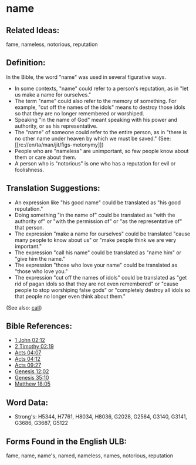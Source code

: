 # name

## Related Ideas:

fame, nameless, notorious, reputation


## Definition:

In the Bible, the word "name" was used in several figurative ways.

* In some contexts, "name" could refer to a person's reputation, as in "let us make a name for ourselves."
* The term "name" could also refer to the memory of something. For example, "cut off the names of the idols" means to destroy those idols so that they are no longer remembered or worshiped.
* Speaking "in the name of God" meant speaking with his power and authority, or as his representative.
* The "name" of someone could refer to the entire person, as in "there is no other name under heaven by which we must be saved." (See: [[rc://en/ta/man/jit/figs-metonymy]])
* People who are "nameless" are unimportant, so few people know about them or care about them.
* A person who is "notorious" is one who has a reputation for evil or foolishness.

## Translation Suggestions:

* An expression like "his good name" could be translated as "his good reputation."
* Doing something "in the name of" could be translated as "with the authority of" or "with the permission of" or "as the representative of" that person.
* The expression "make a name for ourselves" could be translated "cause many people to know about us" or "make people think we are very important."
* The expression "call his name" could be translated as "name him" or "give him the name."
* The expression "those who love your name" could be translated as "those who love you."
* The expression "cut off the names of idols" could be translated as "get rid of pagan idols so that they are not even remembered" or "cause people to stop worshiping false gods" or "completely destroy all idols so that people no longer even think about them."

(See also: [call](../kt/call.md))

## Bible References:

* [1 John 02:12](rc://en/tn/help/1jn/02/12)
* [2 Timothy 02:19](rc://en/tn/help/2ti/02/19)
* [Acts 04:07](rc://en/tn/help/act/04/07)
* [Acts 04:12](rc://en/tn/help/act/04/12)
* [Acts 09:27](rc://en/tn/help/act/09/27)
* [Genesis 12:02](rc://en/tn/help/gen/12/02)
* [Genesis 35:10](rc://en/tn/help/gen/35/10)
* [Matthew 18:05](rc://en/tn/help/mat/18/05)

## Word Data:

* Strong's: H5344, H7761, H8034, H8036, G2028, G2564, G3140, G3141, G3686, G3687, G5122

## Forms Found in the English ULB:

fame, name, name's, named, nameless, names, notorious, reputation



